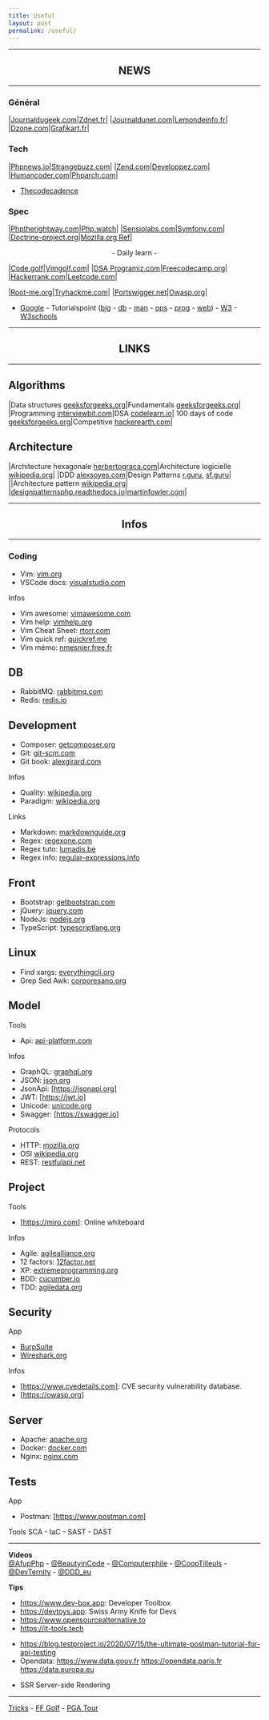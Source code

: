 ```yaml
---
title: Useful
layout: post
permalink: /useful/
---
```


---
## <center>NEWS</center>
---

### Général

|[Journaldugeek.com](https://www.journaldugeek.com/category/sur-le-web)|[Zdnet.fr](https://www.zdnet.fr)|
|[Journaldunet.com](https://www.journaldunet.com/web-tech/)|[Lemondeinfo.fr](https://www.lemondeinformatique.fr/internet-et-e-business-11.html)|
|[Dzone.com](https://dzone.com/web-development-programming-tutorials-tools-news)|[Grafikart.fr](https://grafikart.fr/blog)|

### Tech

|[Phpnews.io](https://phpnews.io)|[Strangebuzz.com](https://www.strangebuzz.com/fr)|
|[Zend.com](https://www.zend.com/blog)|[Developpez.com](https://php.developpez.com)|
|[Humancoder.com](https://news.humancoders.com/t/php)|[Phparch.com](https://www.phparch.com)|

* [Thecodecadence](https://thecodecadence.medium.com)

### Spec

|[Phptherightway.com](https://phptherightway.com)|[Php.watch](https://php.watch/versions)|
|[Sensiolabs.com](https://blog.sensiolabs.com)|[Symfony.com](https://symfony.com/blog)|
|[Doctrine-project.org](https://www.doctrine-project.org)|[Mozilla.org Ref](https://developer.mozilla.org/fr/docs/Web)|
  
<center>- Daily learn -</center>

|[Code.golf](https://code.golf)|[Vimgolf.com](https://www.vimgolf.com)|
|[DSA Programiz.com](https://www.programiz.com/dsa)|[Freecodecamp.org](https://www.freecodecamp.org/learn)|
|[Hackerrank.com](https://www.hackerrank.com)|[Leetcode.com](https://leetcode.com/explore)|

|[Root-me.org](https://www.root-me.org)|[Tryhackme.com](https://tryhackme.com)|
|[Portswigger.net](https://portswigger.net/web-security)|[Owasp.org](https://owasp.org/www-project-top-ten)|

- [Google](https://developers.google.com/learn) - Tutorialspoint ([big](https://www.tutorialspoint.com/big_data_tutorials.htm) - [db](https://www.tutorialspoint.com/database_tutorials.htm) - [man](https://www.tutorialspoint.com/management_tutorials.htm) - [ops](https://www.tutorialspoint.com/devops_tutorials.htm) - [prog](https://www.tutorialspoint.com/computer_programming_tutorials.htm) - [web](https://www.tutorialspoint.com/web_development_tutorials.htm)) - [W3](https://www.w3.org) - [W3schools](https://www.w3schools.com)
  
---
## <center>LINKS</center>
---

## Algorithms

|Data structures [geeksforgeeks.org](https://www.geeksforgeeks.org/data-structures)|Fundamentals [geeksforgeeks.org](https://www.geeksforgeeks.org/fundamentals-of-algorithms)|
|Programming [interviewbit.com](https://www.interviewbit.com/courses/programming)|DSA [codelearn.io](https://codelearn.io/learning/data-structure-and-algorithms)|
100 days of code [geeksforgeeks.org](https://www.geeksforgeeks.org/100-days-of-code-a-complete-guide-for-beginners-and-experienced)|Competitive [hackerearth.com](https://www.hackerearth.com/fr/getstarted-competitive-programming)|

## Architecture

|Architecture hexagonale [herbertograca.com](https://herbertograca.com/2017/11/16/explicit-architecture-01-ddd-hexagonal-onion-clean-cqrs-how-i-put-it-all-together/)|Architecture logicielle [wikipedia.org](https://en.wikipedia.org/wiki/List_of_software_architecture_styles_and_patterns)|
|DDD [alexsoyes.com](https://alexsoyes.com/ddd-domain-driven-design)|Design Patterns [r.guru](https://refactoring.guru/fr/design-patterns), [sf.guru](https://springframework.guru/gang-of-four-design-patterns)|
||Architecture pattern [wikipedia.org](https://en.wikipedia.org/wiki/Architectural_pattern)|
|[designpatternsphp.readthedocs.io](https://designpatternsphp.readthedocs.io)|[martinfowler.com](https://martinfowler.com/eaaCatalog)|

---
## <center>Infos</center>
---

### Coding
- Vim: [vim.org](https://www.vim.org)
- VSCode docs: [visualstudio.com](https://code.visualstudio.com/docs)

Infos
- Vim awesome: [vimawesome.com](https://vimawesome.com)
- Vim help: [vimhelp.org](https://vimhelp.org)
- Vim Cheat Sheet: [rtorr.com](https://vim.rtorr.com)
- Vim quick ref: [quickref.me](https://quickref.me/vim)
- Vim mémo: [nmesnier.free.fr](http://nmesnier.free.fr/vim.html)

## DB
+ RabbitMQ: [rabbitmq.com](https://www.rabbitmq.com)
+ Redis: [redis.io](https://redis.io)

## Development
+ Composer: [getcomposer.org](https://getcomposer.org/doc)
+ Git: [git-scm.com](https://git-scm.com/doc)
+ Git book: [alexgirard.com](https://alexgirard.com/git-book)

Infos
- Quality: [wikipedia.org](https://fr.wikipedia.org/wiki/Qualit%C3%A9_logicielle)
- Paradigm: [wikipedia.org](https://fr.m.wikipedia.org/wiki/Paradigme_(programmation))

Links
+ Markdown: [markdownguide.org](https://www.markdownguide.org/cheat-sheet)
+ Regex: [regexone.com](https://regexone.com)
+ Regex tuto: [lumadis.be](https://lumadis.be/regex)
+ Regex info: [regular-expressions.info](https://www.regular-expressions.info)

## Front
- Bootstrap: [getbootstrap.com](https://getbootstrap.com/docs)
- jQuery: [jquery.com](https://blog.jquery.com)
- NodeJs: [nodejs.org](https://nodejs.org/en/docs)
- TypeScript: [typescriptlang.org](https://www.typescriptlang.org/docs)

## Linux
- Find xargs: [everythingcli.org](https://www.everythingcli.org/find-exec-vs-find-xargs)
- Grep Sed Awk: [corporesano.org](http://www.corporesano.org/doc-site/grepawksed.html)

## Model
Tools
+ Api: [api-platform.com](https://api-platform.com)

Infos
+ GraphQL: [graphql.org](https://graphql.org)
+ JSON: [json.org](https://www.json.org)
+ JsonApi: [https://jsonapi.org]
+ JWT: [https://jwt.io]
+ Unicode: [unicode.org](https://home.unicode.org)
+ Swagger: [https://swagger.io]

Protocols
- HTTP: [mozilla.org](https://developer.mozilla.org/fr/docs/Web/HTTP)
- OSI [wikipedia.org](https://fr.wikipedia.org/wiki/Mod%C3%A8le_OSI)
- REST: [restfulapi.net](https://restfulapi.net/hateoas)

## Project
Tools
- [https://miro.com]: Online whiteboard

Infos
+ Agile: [agilealliance.org](https://www.agilealliance.org/agile101/12-principles-behind-the-agile-manifesto)
+ 12 factors: [12factor.net](https://12factor.net)
+ XP: [extremeprogramming.org](http://www.extremeprogramming.org)
+ BDD: [cucumber.io](https://cucumber.io/docs/bdd)
+ TDD: [agiledata.org](http://agiledata.org/essays/tdd.html)

## Security
App
- [BurpSuite](https://portswigger.net/burp)
- [Wireshark.org](https://www.wireshark.org) 

Infos
- [https://www.cvedetails.com]: CVE security vulnerability database.
- [https://owasp.org]

## Server
+ Apache: [apache.org](https://httpd.apache.org)
+ Docker: [docker.com](https://docs.docker.com)
+ Nginx: [nginx.com](https://docs.nginx.com)

## Tests
App
- Postman: [https://www.postman.com]

Tools
SCA - IaC - SAST - DAST

---
**Videos**  
[@AfupPhp](https://www.youtube.com/@afupPHP) -
[@BeautyinCode](https://www.youtube.com/@BeautyinCode) -
[@Computerphile](https://www.youtube.com/@Computerphile) -
[@CoopTilleuls](https://www.youtube.com/@coopTilleuls) -
[@DevTernity](https://www.youtube.com/@DevTernity) - 
[@DDD_eu](https://www.youtube.com/@ddd_eu)

**Tips**
- https://www.dev-box.app: Developer Toolbox
- https://devtoys.app: Swiss Army Knife for Devs
- https://www.opensourcealternative.to
- https://it-tools.tech
* https://blog.testproject.io/2020/07/15/the-ultimate-postman-tutorial-for-api-testing
* Opendata: https://www.data.gouv.fr https://opendata.paris.fr https://data.europa.eu
+ SSR Server-side Rendering

---
[Tricks](https://cylmat.github.io/tricks) - [FF Golf](https://www.youtube.com/c/ffgolf/videos) - [PGA Tour](https://www.youtube.com/PGATOUR)
